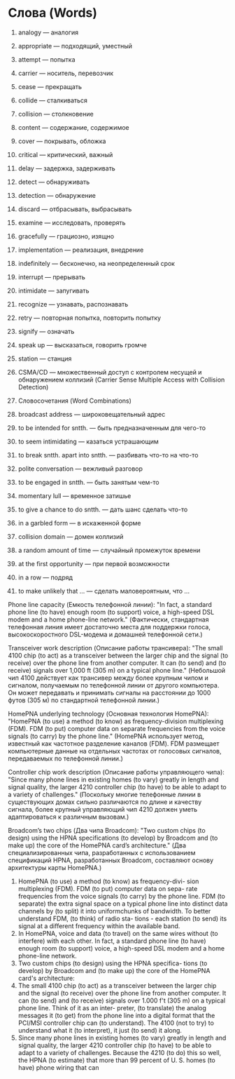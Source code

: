 # Слова (Words)

1. analogy — аналогия

2. appropriate — подходящий, уместный

3. attempt — попытка

4. carrier — носитель, перевозчик

5. cease — прекращать

6. collide — сталкиваться

7. collision — столкновение

8. content — содержание, содержимое

9. cover — покрывать, обложка

10. critical — критический, важный

11. delay — задержка, задерживать

12. detect — обнаруживать

13. detection — обнаружение

14. discard — отбрасывать, выбрасывать

15. examine — исследовать, проверять

16. gracefully — грациозно, изящно

17. implementation — реализация, внедрение

18. indefinitely — бесконечно, на неопределенный срок

19. interrupt — прерывать

20. intimidate — запугивать

21. recognize — узнавать, распознавать

22. retry — повторная попытка, повторить попытку

23. signify — означать

24. speak up — высказаться, говорить громче

25. station — станция

26. CSMA/CD — множественный доступ с контролем несущей и обнаружением коллизий (Carrier Sense Multiple Access with Collision Detection)

27. Словосочетания (Word Combinations)
28. broadcast address — широковещательный адрес

29. to be intended for sntth. — быть предназначенным для чего-то

30. to seem intimidating — казаться устрашающим

31. to break sntth. apart into sntth. — разбивать что-то на что-то

32. polite conversation — вежливый разговор

33. to be engaged in sntth. — быть занятым чем-то

34. momentary lull — временное затишье

35. to give a chance to do sntth. — дать шанс сделать что-то

36. in a garbled form — в искаженной форме

37. collision domain — домен коллизий

38. a random amount of time — случайный промежуток времени

39. at the first opportunity — при первой возможности

40. in a row — подряд

41. to make unlikely that ... — сделать маловероятным, что ...


Phone line capacity (Емкость телефонной линии):
"In fact, a standard phone line (to have) enough room (to support) voice, a high-speed DSL modem and a home phone-line network."
(Фактически, стандартная телефонная линия имеет достаточно места для поддержки голоса, высокоскоростного DSL-модема и домашней телефонной сети.)

Transceiver work description (Описание работы трансивера):
"The small 4100 chip (to act) as a transceiver between the larger chip and the signal (to receive) over the phone line from another computer. It can (to send) and (to receive) signals over 1,000 ft (305 m) on a typical phone line."
(Небольшой чип 4100 действует как трансивер между более крупным чипом и сигналом, получаемым по телефонной линии от другого компьютера. Он может передавать и принимать сигналы на расстоянии до 1000 футов (305 м) по стандартной телефонной линии.)

HomePNA underlying technology (Основная технология HomePNA):
"HomePNA (to use) a method (to know) as frequency-division multiplexing (FDM). FDM (to put) computer data on separate frequencies from the voice signals (to carry) by the phone line."
(HomePNA использует метод, известный как частотное разделение каналов (FDM). FDM размещает компьютерные данные на отдельных частотах от голосовых сигналов, передаваемых по телефонной линии.)

Controller chip work description (Описание работы управляющего чипа):
"Since many phone lines in existing homes (to vary) greatly in length and signal quality, the larger 4210 controller chip (to have) to be able to adapt to a variety of challenges."
(Поскольку многие телефонные линии в существующих домах сильно различаются по длине и качеству сигнала, более крупный управляющий чип 4210 должен уметь адаптироваться к различным вызовам.)

Broadcom’s two chips (Два чипа Broadcom):
"Two custom chips (to design) using the HPNA specifications (to develop) by Broadcom and (to make up) the core of the HomePNA card’s architecture."
(Два специализированных чипа, разработанных с использованием спецификаций HPNA, разработанных Broadcom, составляют основу архитектуры карты HomePNA.)








1. HomePNA (to use) a method (to know) as frequency-divi-
sion multiplexing (FDM). FDM (to put) computer data on sepa-
rate frequencies from the voice signals (to carry) by the phone
line. FDM (to separate) the extra signal space on a typical phone
line into distinct data channels by (to split) it into uniformchunks
of bandwidth. To better understand FDM, (to think) of radio sta-
tions - each station (to send) its signal at a different frequency
within the available band.
2. In HomePNA, voice and data (to travel) on the same wires
without (to interfere) with each other. In fact, a standard phone
line (to have) enough room (to support) voice, a high-speed
DSL modem and a home phone-line network.
3. Two custom chips (to design) using the HPNA specifica-
tions (to develop) by Broadcom and (to make up) the core of the
HomePNA card's architecture:
4. The small 4100 chip (to act) as a transceiver between the
larger chip and the signal (to receive) over the phone line from
another computer. It can (to send) and (to receive) signals over
1.000 f't (305 m) on a typical phone line. Think of it as an inter-
preter, (to translate) the analog messages it (to get) from the
phone line into a digital format that the PCI/MSI controller chip
can (to understand). The 4100 (not to try) to understand what it
(to interpret), it just (to send) it along.
5. Since many phone lines in existing homes (to vary) greatly
in length and signal quality, the larger 4210 controller chip (to
have) to be able to adapt to a variety of challenges. Because
the 4210 (to do) this so well, the HPNA (to estimate) that more
than 99 percent of U. S. homes (to have) phone wiring that can